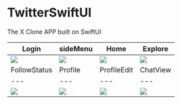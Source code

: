 # TwitterSwiftUI
The X Clone APP built on SwiftUI

|Login|sideMenu|Home|Explore|
|---|---|---|---|
| <img src=https://github.com/boardguy1024/TwitterSwiftUI/assets/13864469/b474dc69-dcd7-405d-ac66-b9adbcdc996c> | <img src=https://github.com/boardguy1024/TwitterSwiftUI/assets/13864469/cec31ec1-dcb9-44b7-b44e-c190e9fb8b43> | <img src=https://github.com/boardguy1024/TwitterSwiftUI/assets/13864469/99e11873-a780-4a88-8c75-5140781fa189> | <img src=https://github.com/boardguy1024/TwitterSwiftUI/assets/13864469/80bfc94e-2533-4dd2-886b-035936df1c16> |
|FollowStatus|Profile|ProfileEdit|ChatView|
|---|---|---|---|
| <img src=https://github.com/boardguy1024/TwitterSwiftUI/assets/13864469/2779e5ff-2149-4208-b4ac-826e66beb74d> | <img src=https://github.com/boardguy1024/TwitterSwiftUI/assets/13864469/27ce7b41-acc4-4fb8-8f4b-9864fc7cd083> | <img src=https://github.com/boardguy1024/TwitterSwiftUI/assets/13864469/b82ba98c-7c53-4ddf-80d6-e041ec71e0ce> | <img src=https://github.com/boardguy1024/TwitterSwiftUI/assets/13864469/7e30e154-e279-4082-aebd-e09f362fced8> |
